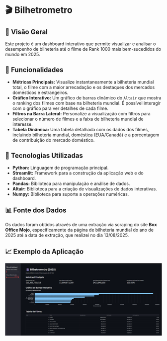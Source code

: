 # 🎬 Bilhetrometro

## 🌟 Visão Geral

Este projeto é um dashboard interativo que permite visualizar e analisar o desempenho de bilheteria até o filme de Rank 1000 mais bem-sucedidos do mundo em 2025. 

## 🚀 Funcionalidades

* **Métricas Principais:** Visualize instantaneamente a bilheteria mundial total, o filme com a maior arrecadação e os destaques dos mercados domésticos e estrangeiros.
* **Gráfico Interativo:** Um gráfico de barras dinâmico do `Altair` que mostra o ranking dos filmes com base na bilheteria mundial. É possível interagir com o gráfico para ver detalhes de cada filme.
* **Filtros na Barra Lateral:** Personalize a visualização com filtros para selecionar o número de filmes e a faixa de bilheteria mundial de interesse.
* **Tabela Dinâmica:** Uma tabela detalhada com os dados dos filmes, incluindo bilheteria mundial, doméstica (EUA/Canadá) e a porcentagem de contribuição do mercado doméstico.

## 🔧 Tecnologias Utilizadas

* **Python:** Linguagem de programação principal.
* **Streamlit:** Framework para a construção da aplicação web e do dashboard.
* **Pandas:** Biblioteca para manipulação e análise de dados.
* **Altair:** Biblioteca para a criação de visualizações de dados interativas.
* **Numpy:** Biblioteca para suporte a operações numéricas.

## 📊 Fonte dos Dados

Os dados foram obtidos através de uma extração via scraping do site **Box Office Mojo**, especificamente da página de bilheteria mundial do ano de 2025 até a data de extração, que realizei no dia 13/08/2025.

## 📈 Exemplo da Aplicação
![Bilhetrometro](assets/bilhetrometrotop8.png)
